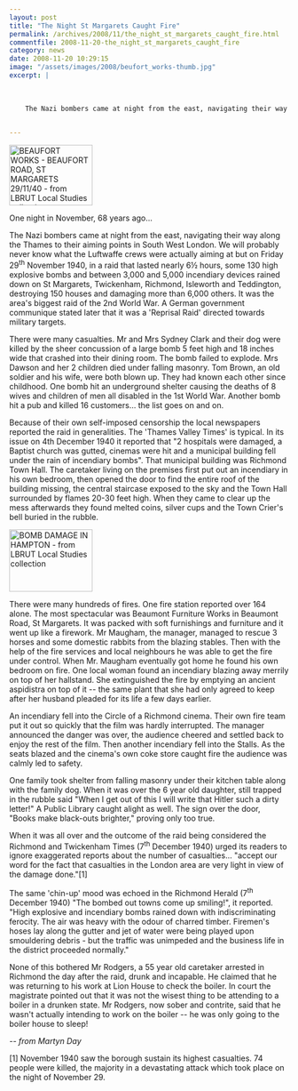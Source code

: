 ```yaml
---
layout: post
title: "The Night St Margarets Caught Fire"
permalink: /archives/2008/11/the_night_st_margarets_caught_fire.html
commentfile: 2008-11-20-the_night_st_margarets_caught_fire
category: news
date: 2008-11-20 10:29:15
image: "/assets/images/2008/beufort_works-thumb.jpg"
excerpt: |
    
    
    
    The Nazi bombers came at night from the east, navigating their way along the Thames to their aiming points in South West London. We will probably never know what the Luftwaffe crews were actually aiming at but on Friday 29<sup>th</sup> November 1940, in a raid that lasted nearly 6&frac12; hours,  some 130 high explosive bombs and between 3,000 and 5,000 incendiary devices rained down on St Margarets, Twickenham, Richmond, Isleworth and Teddington, destroying 150 houses and damaging more than 6,000 others. It was the area's biggest raid of the 2nd World War.  A German government communique stated later that it was a 'Reprisal Raid' directed towards military targets.
    

---
```


<a href="/assets/images/2008/beufort_works.jpg"><img src="/assets/images/2008/beufort_works-thumb.jpg" width="150" height="109" alt="BEAUFORT WORKS - BEAUFORT ROAD, ST MARGARETS 29/11/40 - from LBRUT Local Studies collection" class="photo right" /></a>

One night in November, 68 years ago...

The Nazi bombers came at night from the east, navigating their way along the Thames to their aiming points in South West London. We will probably never know what the Luftwaffe crews were actually aiming at but on Friday 29<sup>th</sup> November 1940, in a raid that lasted nearly 6&frac12; hours, some 130 high explosive bombs and between 3,000 and 5,000 incendiary devices rained down on St Margarets, Twickenham, Richmond, Isleworth and Teddington, destroying 150 houses and damaging more than 6,000 others. It was the area's biggest raid of the 2nd World War. A German government communique stated later that it was a 'Reprisal Raid' directed towards military targets.

There were many casualties. Mr and Mrs Sydney Clark and their dog were killed by the sheer concussion of a large bomb 5 feet high and 18 inches wide that crashed into their dining room. The bomb failed to explode. Mrs Dawson and her 2 children died under falling masonry. Tom Brown, an old soldier and his wife, were both blown up. They had known each other since childhood. One bomb hit an underground shelter causing the deaths of 8 wives and children of men all disabled in the 1st World War. Another bomb hit a pub and killed 16 customers... the list goes on and on.

Because of their own self-imposed censorship the local newspapers reported the raid in generalities. The 'Thames Valley Times' is typical. In its issue on 4th December 1940 it reported that "2 hospitals were damaged, a Baptist church was gutted, cinemas were hit and a municipal building fell under the rain of incendiary bombs". That municipal building was Richmond Town Hall. The caretaker living on the premises first put out an incendiary in his own bedroom, then opened the door to find the entire roof of the building missing, the central staircase exposed to the sky and the Town Hall surrounded by flames 20-30 feet high. When they came to clear up the mess afterwards they found melted coins, silver cups and the Town Crier's bell buried in the rubble.

<a href="/assets/images/2008/bomb_hampton.jpg"><img src="/assets/images/2008/bomb_hampton-thumb.jpg" width="150" height="112" alt="BOMB DAMAGE IN HAMPTON - from LBRUT Local Studies collection" class="photo right" /></a>

There were many hundreds of fires. One fire station reported over 164 alone. The most spectacular was Beaumont Furniture Works in Beaumont Road, St Margarets. It was packed with soft furnishings and furniture and it went up like a firework. Mr Maugham, the manager, managed to rescue 3 horses and some domestic rabbits from the blazing stables. Then with the help of the fire services and local neighbours he was able to get the fire under control. When Mr. Maugham eventually got home he found his own bedroom on fire. One local woman found an incendiary blazing away merrily on top of her hallstand. She extinguished the fire by emptying an ancient aspidistra on top of it -- the same plant that she had only agreed to keep after her husband pleaded for its life a few days earlier.

An incendiary fell into the Circle of a Richmond cinema. Their own fire team put it out so quickly that the film was hardly interrupted. The manager announced the danger was over, the audience cheered and settled back to enjoy the rest of the film. Then another incendiary fell into the Stalls. As the seats blazed and the cinema's own coke store caught fire the audience was calmly led to safety.

One family took shelter from falling masonry under their kitchen table along with the family dog. When it was over the 6 year old daughter, still trapped in the rubble said "When I get out of this I will write that Hitler such a dirty letter!" A Public Library caught alight as well. The sign over the door, "Books make black-outs brighter," proving only too true.

When it was all over and the outcome of the raid being considered the Richmond and Twickenham Times (7<sup>th</sup> December 1940) urged its readers to ignore exaggerated reports about the number of casualties... "accept our word for the fact that casualties in the London area are very light in view of the damage done."[1]

The same 'chin-up' mood was echoed in the Richmond Herald (7<sup>th</sup> December 1940) "The bombed out towns come up smiling!", it reported. "High explosive and incendiary bombs rained down with indiscriminating ferocity. The air was heavy with the odour of charred timber. Firemen's hoses lay along the gutter and jet of water were being played upon smouldering debris - but the traffic was unimpeded and the business life in the district proceeded normally."

None of this bothered Mr Rodgers, a 55 year old caretaker arrested in Richmond the day after the raid, drunk and incapable. He claimed that he was returning to his work at Lion House to check the boiler. In court the magistrate pointed out that it was not the wisest thing to be attending to a boiler in a drunken state. Mr Rodgers, now sober and contrite, said that he wasn't actually intending to work on the boiler -- he was only going to the boiler house to sleep!

<cite>-- from Martyn Day</cite>

[1] November 1940 saw the borough sustain its highest casualties. 74 people were killed, the majority in a devastating attack which took place on the night of November 29.
